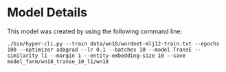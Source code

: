 
# Model Details

This model was created by using the following command line:

```
./bin/hyper-cli.py --train data/wn18/wordnet-mlj12-train.txt --epochs 100 --optimizer adagrad --lr 0.1 --batches 10 --model TransE --similarity l1 --margin 1 --entity-embedding-size 10 --save model_farm/wn18_transe_10_l1/wn18
```
        